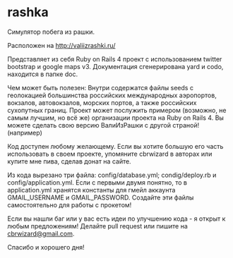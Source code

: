 rashka
======

Симулятор побега из рашки.

Расположен на http://valiizrashki.ru/

Представляет из себя Ruby on Rails 4 проект с использованием twitter bootstrap и google maps v3. Документация сгенерирована yard и codo, находится в папке doc.

Чем может быть полезен:
  Внутри содержатся файлы seeds с геолокацией большинства российских международных аэропортов, вокзалов, автовокзалов, морских портов, а также российских сухопутных границ.
  Проект может послужить примером (возможно, не самым лучшим, но всё же) организации проекта на Ruby on Rails 4.
  Вы можете сделать свою версию ВалиИзРашки с другой страной! (например)

Код доступен любому желающему. Если вы хотите большую его часть использовать в своем проекте, упомяните cbrwizard в авторах или купите мне пива, сделав донат на сайте.

Из кода вырезано три файла: config/database.yml; condig/deploy.rb и config/application.yml. Если с первыми двумя понятно, то в application.yml хранятся константы для гмейл аккаунта GMAIL_USERNAME и GMAIL_PASSWORD. Создайте эти файлы самостоятельно для работы с прокетом!

Если вы нашли баг или у вас есть идеи по улучшению кода - я открыт к любым предложениям! Делайте pull request или пишите на cbrwizard@gmail.com.

Спасибо и хорошего дня!